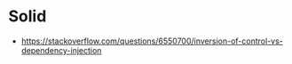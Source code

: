 # Solid

- <https://stackoverflow.com/questions/6550700/inversion-of-control-vs-dependency-injection>
